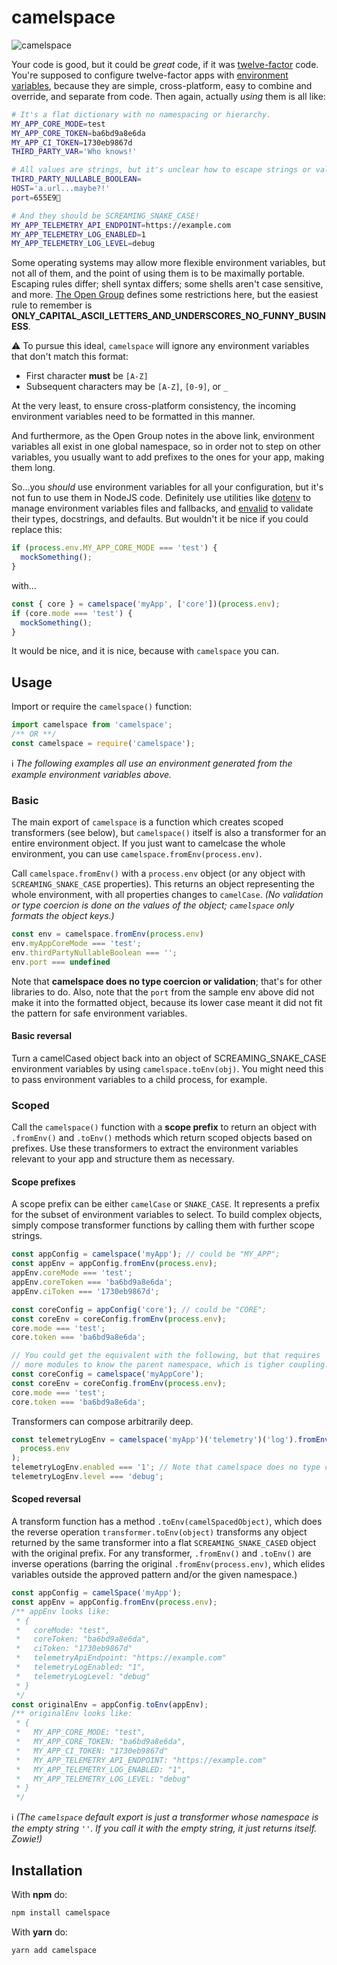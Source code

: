 # camelspace

![camelspace](https://user-images.githubusercontent.com/1643758/55430521-f73b0e80-5553-11e9-8aed-3c74e33f5a50.jpg)

Your code is good, but it could be _great_ code, if it was [twelve-factor](https://12factor.net/) code. You're supposed to configure twelve-factor apps with [environment variables](https://12factor.net/config), because they are simple, cross-platform, easy to combine and override, and separate from code. Then again, actually _using_ them is all like:

```sh
# It's a flat dictionary with no namespacing or hierarchy.
MY_APP_CORE_MODE=test
MY_APP_CORE_TOKEN=ba6bd9a8e6da
MY_APP_CI_TOKEN=1730eb9867d
THIRD_PARTY_VAR='Who knows!'

# All values are strings, but it's unclear how to escape strings or validate other types.
THIRD_PARTY_NULLABLE_BOOLEAN=
HOST='a.url...maybe?!'
port=655E9🐘

# And they should be SCREAMING_SNAKE_CASE!
MY_APP_TELEMETRY_API_ENDPOINT=https://example.com
MY_APP_TELEMETRY_LOG_ENABLED=1
MY_APP_TELEMETRY_LOG_LEVEL=debug
```

Some operating systems may allow more flexible environment variables, but not all of them, and the point of using them is to be maximally portable. Escaping rules differ; shell syntax differs; some shells aren't case sensitive, and more. [The Open Group](http://pubs.opengroup.org/onlinepubs/000095399/basedefs/xbd_chap08.html) defines some restrictions here, but the easiest rule to remember is **ONLY_CAPITAL_ASCII_LETTERS_AND_UNDERSCORES_NO_FUNNY_BUSINESS**.

:warning: To pursue this ideal, `camelspace` will ignore any environment variables that don't match this format:

- First character **must** be `[A-Z]`
- Subsequent characters may be `[A-Z]`, `[0-9]`, or `_`

At the very least, to ensure cross-platform consistency, the incoming environment variables need to be formatted in this manner.

And furthermore, as the Open Group notes in the above link, environment variables all exist in one global namespace, so in order not to step on other variables, you usually want to add prefixes to the ones for your app, making them long.

So...you _should_ use environment variables for all your configuration, but it's not fun to use them in NodeJS code.
Definitely use utilities like [dotenv](https://npmjs.com/package/dotenv) to manage environment variables files and fallbacks, and [envalid](https://npmjs.com/package/envalid) to validate their types, docstrings, and defaults. But wouldn't it be nice if you could replace this:

```js
if (process.env.MY_APP_CORE_MODE === 'test') {
  mockSomething();
}
```

with...

```js
const { core } = camelspace('myApp', ['core'])(process.env);
if (core.mode === 'test') {
  mockSomething();
}
```

It would be nice, and it is nice, because with `camelspace` you can.

## Usage

Import or require the `camelspace()` function:

```js
import camelspace from 'camelspace';
/** OR **/
const camelspace = require('camelspace');
```

:information_source: _The following examples all use an environment generated from the example environment variables above._

### Basic

The main export of `camelspace` is a function which creates scoped
transformers (see below), but `camelspace()` itself is also a transformer for
an entire environment object. If you just want to camelcase the whole
environment, you can use `camelspace.fromEnv(process.env)`.

Call `camelspace.fromEnv()` with a `process.env` object (or any object with
`SCREAMING_SNAKE_CASE` properties). This returns an object representing the
whole environment, with all properties changes to `camelCase`. _(No
validation or type coercion is done on the values of the object; `camelspace`
only formats the object keys.)_

```js
const env = camelspace.fromEnv(process.env)
env.myAppCoreMode === 'test';
env.thirdPartyNullableBoolean === '';
env.port === undefined
```

Note that **camelspace does no type coercion or validation**; that's for other
libraries to do. Also, note that the `port` from the sample env above did not
make it into the formatted object, because its lower case meant it did not fit
the pattern for safe environment variables.

#### Basic reversal

Turn a camelCased object back into an object of SCREAMING_SNAKE_CASE environment
variables by using `camelspace.toEnv(obj)`. You might need this to pass
environment variables to a child process, for example.

### Scoped

Call the `camelspace()` function with a **scope prefix** to return an
object with `.fromEnv()` and `.toEnv()` methods which return scoped objects
based on prefixes. Use these transformers to extract the environment variables
relevant to your app and structure them as necessary.

#### Scope prefixes

A scope prefix can be either `camelCase` or `SNAKE_CASE`. It represents a prefix
for the subset of environment variables to select. To build complex objects,
simply compose transformer functions by calling them with further scope strings.

```js
const appConfig = camelspace('myApp'); // could be "MY_APP";
const appEnv = appConfig.fromEnv(process.env);
appEnv.coreMode === 'test';
appEnv.coreToken === 'ba6bd9a8e6da';
appEnv.ciToken === '1730eb9867d';

const coreConfig = appConfig('core'); // could be "CORE";
const coreEnv = coreConfig.fromEnv(process.env);
core.mode === 'test';
core.token === 'ba6bd9a8e6da';

// You could get the equivalent with the following, but that requires
// more modules to know the parent namespace, which is tigher coupling.
const coreConfig = camelspace('myAppCore');
const coreEnv = coreConfig.fromEnv(process.env);
core.mode === 'test';
core.token === 'ba6bd9a8e6da';
```

Transformers can compose arbitrarily deep.

```js
const telemetryLogEnv = camelspace('myApp')('telemetry')('log').fromEnv(
  process.env
);
telemetryLogEnv.enabled === '1'; // Note that camelspace does no type coercion.
telemetryLogEnv.level === 'debug';
```

#### Scoped reversal

A transform function has a method `.toEnv(camelSpacedObject)`, which does the
reverse operation `transformer.toEnv(object)` transforms any object returned
by the same transformer into a flat `SCREAMING_SNAKE_CASED` object with the
original prefix. For any transformer, `.fromEnv()` and `.toEnv()` are inverse
operations (barring the original `.fromEnv(process.env)`, which elides variables
outside the approved pattern and/or the given namespace.)

```js
const appConfig = camelSpace('myApp');
const appEnv = appConfig.fromEnv(process.env);
/** appEnv looks like:
 * {
 *   coreMode: "test",
 *   coreToken: "ba6bd9a8e6da",
 *   ciToken: "1730eb9867d"
 *   telemetryApiEndpoint: "https://example.com"
 *   telemetryLogEnabled: "1",
 *   telemetryLogLevel: "debug"
 * }
 */
const originalEnv = appConfig.toEnv(appEnv);
/** originalEnv looks like:
 * {
 *   MY_APP_CORE_MODE: "test",
 *   MY_APP_CORE_TOKEN: "ba6bd9a8e6da",
 *   MY_APP_CI_TOKEN: "1730eb9867d"
 *   MY_APP_TELEMETRY_API_ENDPOINT: "https://example.com"
 *   MY_APP_TELEMETRY_LOG_ENABLED: "1",
 *   MY_APP_TELEMETRY_LOG_LEVEL: "debug"
 * }
 */
```

:information_source: _(The `camelspace` default export is just a transformer whose namespace is the empty string `''`. If you call it with the empty string, it just returns itself. Zowie!)_

## Installation

With **npm** do:

```sh
npm install camelspace
```

With **yarn** do:

```sh
yarn add camelspace
```
